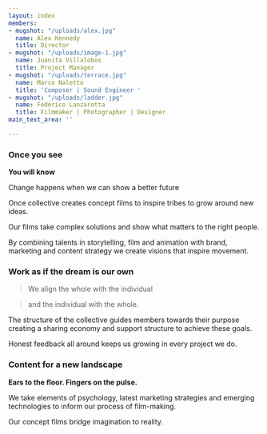 ```yaml
---
layout: index
members:
- mugshot: "/uploads/alex.jpg"
  name: Alex Kennedy
  title: Director
- mugshot: "/uploads/image-1.jpg"
  name: Juanita Villalobos
  title: Project Manager
- mugshot: "/uploads/terrace.jpg"
  name: Marco Naletto
  title: 'Composer | Sound Engineer '
- mugshot: "/uploads/ladder.jpg"
  name: Federico Lanzarotta
  title: Filmmaker | Photographer | Designer
main_text_area: ''

---
```

### **Once you see**

**You will know**

Change happens when we can show a better future

Once collective creates concept films to inspire tribes to grow around new ideas.

Our films take complex solutions and show what matters to the right people.

By combining talents in storytelling, film and animation with brand, marketing and content strategy we create visions that inspire movement.

### **Work as if the dream is our own**

> We align the whole with the individual

> and the individual with the whole.

The structure of the collective guides members towards their purpose creating a sharing economy and support structure to achieve these goals.

Honest feedback all around keeps us growing in every project we do.

### Content for a new landscape

**Ears to the floor. Fingers on the pulse.**

We take elements of psychology, latest marketing strategies and emerging technologies to inform our process of film-making.

Our concept films bridge imagination to reality.